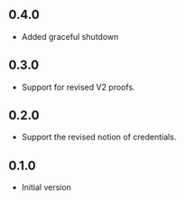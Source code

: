## 0.4.0

- Added graceful shutdown

## 0.3.0

- Support for revised V2 proofs.

## 0.2.0

- Support the revised notion of credentials.

## 0.1.0

- Initial version

